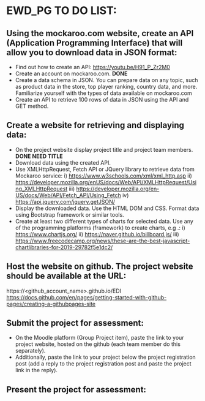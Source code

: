 # EWD_PG TO DO LIST:

## Using the mockaroo.com website, create an API (Application Programming Interface) that will allow you to download data in JSON format:

- Find out how to create an API: https://youtu.be/H91_P_Zr2M0
- Create an account on mockaroo.com. **DONE**
- Create a data schema in JSON. You can prepare data on any topic, such as product data in the store, top player ranking, country data, and more. Familiarize yourself with the types of data available on mockaroo.com
- Create an API to retrieve 100 rows of data in JSON using the API and GET method.

## Create a website for retrieving and displaying data:

- On the project website display project title and project team members. **DONE NEED TITLE**
- Download data using the created API.
- Use XMLHttpRequest, Fetch API or JQuery library to retrieve data from Mockaroo service: 
i) https://www.w3schools.com/xml/xml_http.asp
ii) https://developer.mozilla.org/enUS/docs/Web/API/XMLHttpRequest/Using_XMLHttpRequest
iii) https://developer.mozilla.org/en-US/docs/Web/API/Fetch_API/Using_Fetch
iv) https://api.jquery.com/jquery.getJSON/
- Display the downloaded data. Use the HTML DOM and CSS. Format data using Bootstrap framework or similar tools.
- Create at least two different types of charts for selected data. Use any of the programming platforms (framework) to create charts, e.g .:
i) https://www.chartjs.org/
ii) https://naver.github.io/billboard.js/
iii) https://www.freecodecamp.org/news/these-are-the-best-javascript-chartlibraries-for-2019-29782f5e1dc2/

## Host the website on github. The project website should be available at the URL:

https://<github_account_name>.github.io/EDI
https://docs.github.com/en/pages/getting-started-with-github-pages/creating-a-githubpages-site

## Submit the project for assessment:
- On the Moodle platform (Group Project item), paste the link to your project website, hosted on the github (each team member do this separately).
- Additionally, paste the link to your project below the project registration post (add a reply to the project registration post and paste the project link in the reply).

## Present the project for assessment:
